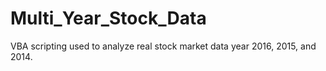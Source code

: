 # Multi_Year_Stock_Data
VBA scripting used to analyze real stock market data year 2016, 2015, and 2014.
